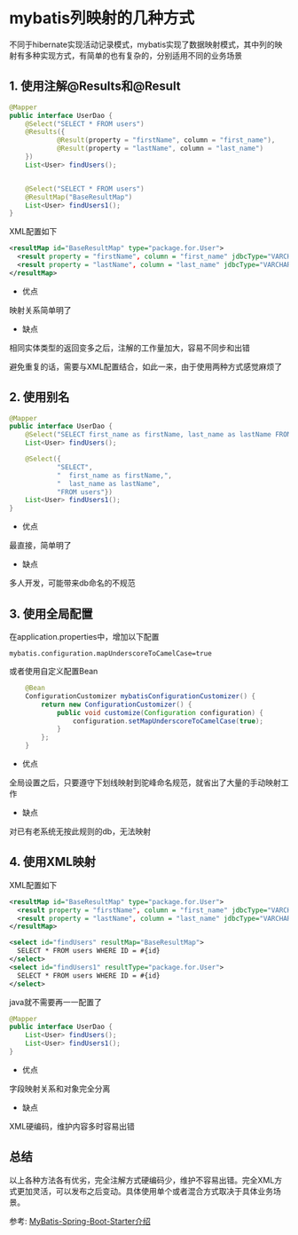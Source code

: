 # mybatis列映射的几种方式

不同于hibernate实现活动记录模式，mybatis实现了数据映射模式，其中列的映射有多种实现方式，有简单的也有复杂的，分别适用不同的业务场景

## 1. 使用注解@Results和@Result

```java
@Mapper
public interface UserDao {
    @Select("SELECT * FROM users")
    @Results({
            @Result(property = "firstName", column = "first_name"),
            @Result(property = "lastName", column = "last_name")
    })
    List<User> findUsers();


    @Select("SELECT * FROM users")
    @ResultMap("BaseResultMap")
    List<User> findUsers1();
}
```

XML配置如下

```xml
<resultMap id="BaseResultMap" type="package.for.User">
  <result property = "firstName", column = "first_name" jdbcType="VARCHAR" />
  <result property = "lastName", column = "last_name" jdbcType="VARCHAR" />  
</resultMap>
```

* 优点

映射关系简单明了

* 缺点

相同实体类型的返回变多之后，注解的工作量加大，容易不同步和出错

避免重复的话，需要与XML配置结合，如此一来，由于使用两种方式感觉麻烦了

## 2. 使用别名

```java
@Mapper
public interface UserDao {
    @Select("SELECT first_name as firstName, last_name as lastName FROM users")
    List<User> findUsers();

    @Select({
            "SELECT",
            "  first_name as firstName,",
            "  last_name as lastName",
            "FROM users"})
    List<User> findUsers1();
}
```

* 优点

最直接，简单明了

* 缺点

多人开发，可能带来db命名的不规范

## 3. 使用全局配置

在application.properties中，增加以下配置

```base
mybatis.configuration.mapUnderscoreToCamelCase=true
```

或者使用自定义配置Bean

```java
    @Bean
    ConfigurationCustomizer mybatisConfigurationCustomizer() {
        return new ConfigurationCustomizer() {
            public void customize(Configuration configuration) {
                configuration.setMapUnderscoreToCamelCase(true);
            }
        };
    }
```

* 优点

全局设置之后，只要遵守下划线映射到驼峰命名规范，就省出了大量的手动映射工作

* 缺点

对已有老系统无按此规则的db，无法映射

## 4. 使用XML映射

XML配置如下

```xml
<resultMap id="BaseResultMap" type="package.for.User">
  <result property = "firstName", column = "first_name" jdbcType="VARCHAR" />
  <result property = "lastName", column = "last_name" jdbcType="VARCHAR" />  
</resultMap>

<select id="findUsers" resultMap="BaseResultMap">
  SELECT * FROM users WHERE ID = #{id}
</select>
<select id="findUsers1" resultType="package.for.User">
  SELECT * FROM users WHERE ID = #{id}
</select>
```

java就不需要再一一配置了

```java
@Mapper
public interface UserDao {
    List<User> findUsers();
    List<User> findUsers1();
}

```

* 优点

字段映射关系和对象完全分离

* 缺点

XML硬编码，维护内容多时容易出错

## 总结

以上各种方法各有优劣，完全注解方式硬编码少，维护不容易出错。完全XML方式更加灵活，可以发布之后变动。具体使用单个或者混合方式取决于具体业务场景。

参考:
[MyBatis-Spring-Boot-Starter介绍](http://www.mybatis.org/spring-boot-starter/mybatis-spring-boot-autoconfigure/)
